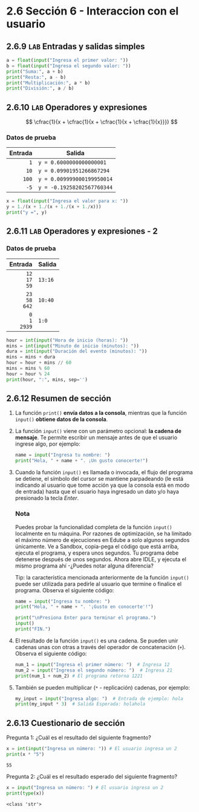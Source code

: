 # 2.6 Sección 6 - Interaccion con el usuario

## 2.6.9 `LAB` Entradas y salidas simples

```python
a = float(input("Ingresa el primer valor: "))
b = float(input("Ingresa el segundo valor: "))
print("Suma:", a + b)
print("Resta:", a - b)
print("Multiplicación:", a * b)
print("División:", a / b)
```

## 2.6.10 `LAB` Operadores y expresiones

$$
\cfrac{1}{x + \cfrac{1}{x + \cfrac{1}{x + \cfrac{1}{x}}}}
$$

### Datos de prueba

| Entrada | Salida                     |
| ------: | -------------------------- |
|     `1` | `y = 0.6000000000000001`   |
|    `10` | `y = 0.09901951266867294`  |
|   `100` | `y = 0.009999000199950014` |
|    `-5` | `y = -0.19258202567760344` |

```python
x = float(input("Ingresa el valor para x: "))
y = 1./(x + 1./(x + 1./(x + 1./x)))
print("y =", y)
```

## 2.6.11 `LAB` Operadores y expresiones - 2

### Datos de prueba

|               Entrada | Salida  |
| --------------------: | ------- |
|  `12`<br>`17`<br>`59` | `13:16` |
| `23`<br>`58`<br>`642` | `10:40` |
|  `0`<br>`1`<br>`2939` | `1:0`   |

```python
hour = int(input("Hora de inicio (horas): "))
mins = int(input("Minuto de inicio (minutos): "))
dura = int(input("Duración del evento (minutos): "))
mins = mins + dura
hour = hour + mins // 60
mins = mins % 60
hour = hour % 24
print(hour, ":", mins, sep='')
```

## 2.6.12 Resumen de sección

1.  La función `print()` **envía datos a la consola**, mientras que la función `input()` **obtiene datos de la consola**.

2.  La función `input()` viene con un parámetro opcional: **la cadena de mensaje**. Te permite escribir un mensaje antes de que el usuario ingrese algo, por ejemplo:

    ```python
    name = input("Ingresa tu nombre: ")
    print("Hola, " + name + ". ¡Un gusto conocerte!")
    ```

3.  Cuando la función `input()` es llamada o invocada, el flujo del programa se detiene, el símbolo del cursor se mantiene parpadeando (le está indicando al usuario que tome acción ya que la consola está en modo de entrada) hasta que el usuario haya ingresado un dato y/o haya presionado la tecla _Enter_.

    ### Nota

    Puedes probar la funcionalidad completa de la función `input()` localmente en tu máquina. Por razones de optimización, se ha limitado el máximo número de ejecuciones en Edube a solo algunos segundos únicamente. Ve a Sandbox, copia-pega el código que está arriba, ejecuta el programa, y espera unos segundos. Tu programa debe detenerse después de unos segundos. Ahora abre IDLE, y ejecuta el mismo programa ahí -¿Puedes notar alguna diferencia?

    Tip: la característica mencionada anteriormente de la función `input()` puede ser utilizada para pedirle al usuario que termine o finalice el programa. Observa el siguiente código:

    ```python
    name = input("Ingresa tu nombre: ")
    print("Hola, " + name + ". '¡Gusto en conocerte'!")

    print("\nPresiona Enter para terminar el programa.")
    input()
    print("FIN.")
    ```

4.  El resultado de la función `input()` es una cadena. Se pueden unir cadenas unas con otras a través del operador de concatenación (`+`). Observa el siguiente código:

    ```python
    num_1 = input("Ingresa el primer número: ")  # Ingresa 12
    num_2 = input("Ingresa el segundo número: ")  # Ingresa 21
    print(num_1 + num_2) # El programa retorna 1221
    ```

5.  También se pueden multiplicar (`*` - replicación) cadenas, por ejemplo:

    ```python
    my_input = input("Ingresa algo: ")  # Entrada de ejemplo: hola
    print(my_input * 3)  # Salida Esperada: holahola
    ```

## 2.6.13 Cuestionario de sección

Pregunta 1: ¿Cuál es el resultado del siguiente fragmento?

```python
x = int(input("Ingresa un número: ")) # El usuario ingresa un 2
print(x * "5")
```

    55

Pregunta 2: ¿Cuál es el resultado esperado del siguiente fragmento?

```python
x = input("Ingresa un número: ") # El usuario ingresa un 2
print(type(x))
```

    <class 'str'>
